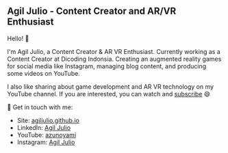 ## Agil Julio - Content Creator and AR/VR Enthusiast

Hello! 👋 

I'm Agil Julio, a Content Creator & AR VR Enthusiast. Currently working as a Content Creator at Dicoding Indonsia. Creating an augmented reality games for social media like Instagram, managing blog content, and producing some videos on YouTube.

I also like sharing about game development and AR VR technology on my YouTube channel. If you are interested, you can watch and [subscribe](https://www.youtube.com/user/AzuNoYami?sub_confirmation=1) 😄

💬 Get in touch with me:
- Site: [agiljulio.github.io](https://agiljulio.github.io/)
- LinkedIn: [Agil Julio](https://www.linkedin.com/in/agiljulio/)
- YouTube: [azunoyami](https://www.youtube.com/user/azunoyami/)
- Instagram: [Agil Julio](https://www.instagram.com/agiljulio/)
